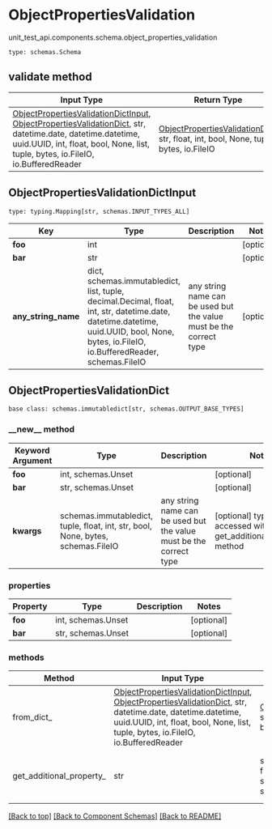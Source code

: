 # ObjectPropertiesValidation
unit_test_api.components.schema.object_properties_validation
```
type: schemas.Schema
```

## validate method
Input Type | Return Type | Notes
------------ | ------------- | -------------
[ObjectPropertiesValidationDictInput](#objectpropertiesvalidationdictinput), [ObjectPropertiesValidationDict](#objectpropertiesvalidationdict), str, datetime.date, datetime.datetime, uuid.UUID, int, float, bool, None, list, tuple, bytes, io.FileIO, io.BufferedReader | [ObjectPropertiesValidationDict](#objectpropertiesvalidationdict), str, float, int, bool, None, tuple, bytes, io.FileIO |

## ObjectPropertiesValidationDictInput
```
type: typing.Mapping[str, schemas.INPUT_TYPES_ALL]
```
Key | Type |  Description | Notes
------------ | ------------- | ------------- | -------------
**foo** | int |  | [optional]
**bar** | str |  | [optional]
**any_string_name** | dict, schemas.immutabledict, list, tuple, decimal.Decimal, float, int, str, datetime.date, datetime.datetime, uuid.UUID, bool, None, bytes, io.FileIO, io.BufferedReader, schemas.FileIO | any string name can be used but the value must be the correct type | [optional]

## ObjectPropertiesValidationDict
```
base class: schemas.immutabledict[str, schemas.OUTPUT_BASE_TYPES]

```
### &lowbar;&lowbar;new&lowbar;&lowbar; method
Keyword Argument | Type | Description | Notes
---------------- | ---- | ----------- | -----
**foo** | int, schemas.Unset |  | [optional]
**bar** | str, schemas.Unset |  | [optional]
**kwargs** | schemas.immutabledict, tuple, float, int, str, bool, None, bytes, schemas.FileIO | any string name can be used but the value must be the correct type | [optional] typed value is accessed with the get_additional_property_ method

### properties
Property | Type | Description | Notes
-------- | ---- | ----------- | -----
**foo** | int, schemas.Unset |  | [optional]
**bar** | str, schemas.Unset |  | [optional]

### methods
Method | Input Type | Return Type | Notes
------ | ---------- | ----------- | ------
from_dict_ | [ObjectPropertiesValidationDictInput](#objectpropertiesvalidationdictinput), [ObjectPropertiesValidationDict](#objectpropertiesvalidationdict), str, datetime.date, datetime.datetime, uuid.UUID, int, float, bool, None, list, tuple, bytes, io.FileIO, io.BufferedReader | [ObjectPropertiesValidationDict](#objectpropertiesvalidationdict), str, float, int, bool, None, tuple, bytes, io.FileIO | a constructor
get_additional_property_ | str | schemas.immutabledict, tuple, float, int, str, bool, None, bytes, schemas.FileIO, schemas.Unset | provides type safety for additional properties

[[Back to top]](#top) [[Back to Component Schemas]](../../../README.md#Component-Schemas) [[Back to README]](../../../README.md)
